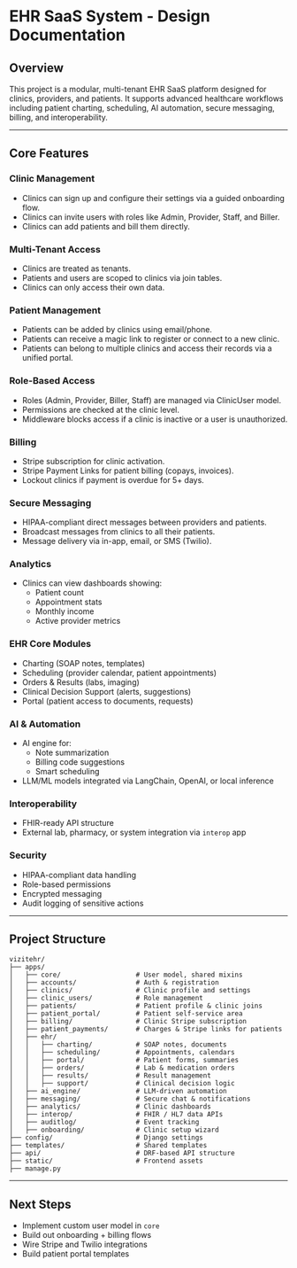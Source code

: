 
# EHR SaaS System - Design Documentation

## Overview

This project is a modular, multi-tenant EHR SaaS platform designed for clinics, providers, and patients. It supports advanced healthcare workflows including patient charting, scheduling, AI automation, secure messaging, billing, and interoperability.

---

## Core Features

### Clinic Management
- Clinics can sign up and configure their settings via a guided onboarding flow.
- Clinics can invite users with roles like Admin, Provider, Staff, and Biller.
- Clinics can add patients and bill them directly.

### Multi-Tenant Access
- Clinics are treated as tenants.
- Patients and users are scoped to clinics via join tables.
- Clinics can only access their own data.

### Patient Management
- Patients can be added by clinics using email/phone.
- Patients can receive a magic link to register or connect to a new clinic.
- Patients can belong to multiple clinics and access their records via a unified portal.

### Role-Based Access
- Roles (Admin, Provider, Biller, Staff) are managed via ClinicUser model.
- Permissions are checked at the clinic level.
- Middleware blocks access if a clinic is inactive or a user is unauthorized.

### Billing
- Stripe subscription for clinic activation.
- Stripe Payment Links for patient billing (copays, invoices).
- Lockout clinics if payment is overdue for 5+ days.

### Secure Messaging
- HIPAA-compliant direct messages between providers and patients.
- Broadcast messages from clinics to all their patients.
- Message delivery via in-app, email, or SMS (Twilio).

### Analytics
- Clinics can view dashboards showing:
  - Patient count
  - Appointment stats
  - Monthly income
  - Active provider metrics

### EHR Core Modules
- Charting (SOAP notes, templates)
- Scheduling (provider calendar, patient appointments)
- Orders & Results (labs, imaging)
- Clinical Decision Support (alerts, suggestions)
- Portal (patient access to documents, requests)

### AI & Automation
- AI engine for:
  - Note summarization
  - Billing code suggestions
  - Smart scheduling
- LLM/ML models integrated via LangChain, OpenAI, or local inference

### Interoperability
- FHIR-ready API structure
- External lab, pharmacy, or system integration via `interop` app

### Security
- HIPAA-compliant data handling
- Role-based permissions
- Encrypted messaging
- Audit logging of sensitive actions

---

## Project Structure

```
vizitehr/
├── apps/
│   ├── core/                   # User model, shared mixins
│   ├── accounts/               # Auth & registration
│   ├── clinics/                # Clinic profile and settings
│   ├── clinic_users/           # Role management
│   ├── patients/               # Patient profile & clinic joins
│   ├── patient_portal/         # Patient self-service area
│   ├── billing/                # Clinic Stripe subscription
│   ├── patient_payments/       # Charges & Stripe links for patients
│   ├── ehr/
│   │   ├── charting/           # SOAP notes, documents
│   │   ├── scheduling/         # Appointments, calendars
│   │   ├── portal/             # Patient forms, summaries
│   │   ├── orders/             # Lab & medication orders
│   │   ├── results/            # Result management
│   │   ├── support/            # Clinical decision logic
│   ├── ai_engine/              # LLM-driven automation
│   ├── messaging/              # Secure chat & notifications
│   ├── analytics/              # Clinic dashboards
│   ├── interop/                # FHIR / HL7 data APIs
│   ├── auditlog/               # Event tracking
│   ├── onboarding/             # Clinic setup wizard
├── config/                     # Django settings
├── templates/                  # Shared templates
├── api/                        # DRF-based API structure
├── static/                     # Frontend assets
├── manage.py
```

---

## Next Steps

- Implement custom user model in `core`
- Build out onboarding + billing flows
- Wire Stripe and Twilio integrations
- Build patient portal templates
